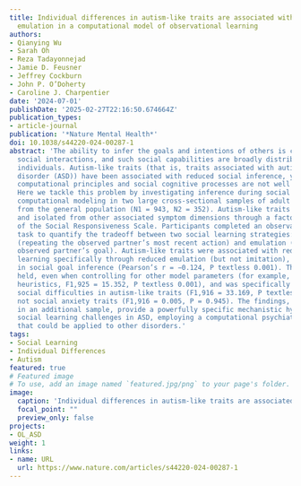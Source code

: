 ```yaml
---
title: Individual differences in autism-like traits are associated with reduced goal
  emulation in a computational model of observational learning
authors:
- Qianying Wu
- Sarah Oh
- Reza Tadayonnejad
- Jamie D. Feusner
- Jeffrey Cockburn
- John P. O’Doherty
- Caroline J. Charpentier
date: '2024-07-01'
publishDate: '2025-02-27T22:16:50.674664Z'
publication_types:
- article-journal
publication: '*Nature Mental Health*'
doi: 10.1038/s44220-024-00287-1
abstract: 'The ability to infer the goals and intentions of others is crucial for
  social interactions, and such social capabilities are broadly distributed across
  individuals. Autism-like traits (that is, traits associated with autism spectrum
  disorder (ASD)) have been associated with reduced social inference, yet the underlying
  computational principles and social cognitive processes are not well characterized.
  Here we tackle this problem by investigating inference during social learning through
  computational modeling in two large cross-sectional samples of adult participants
  from the general population (N1 = 943, N2 = 352). Autism-like traits were extracted
  and isolated from other associated symptom dimensions through a factor analysis
  of the Social Responsiveness Scale. Participants completed an observational learning
  task to quantify the tradeoff between two social learning strategies: imitation
  (repeating the observed partner’s most recent action) and emulation (inferring the
  observed partner’s goal). Autism-like traits were associated with reduced observational
  learning specifically through reduced emulation (but not imitation), revealing difficulties
  in social goal inference (Pearson’s r = −0.124, P textless 0.001). This association
  held, even when controlling for other model parameters (for example, decision noise,
  heuristics, F1,925 = 15.352, P textless 0.001), and was specifically related to
  social difficulties in autism-like traits (F1,916 = 33.169, P textless 0.001) but
  not social anxiety traits (F1,916 = 0.005, P = 0.945). The findings, replicated
  in an additional sample, provide a powerfully specific mechanistic hypothesis for
  social learning challenges in ASD, employing a computational psychiatry approach
  that could be applied to other disorders.'
tags:
- Social Learning
- Individual Differences
- Autism
featured: true
# Featured image
# To use, add an image named `featured.jpg/png` to your page's folder. 
image:
  caption: 'Individual differences in autism-like traits are associated with reduced goal emulation in a computational model of observational learning'
  focal_point: ""
  preview_only: false
projects:
- OL_ASD
weight: 1
links:
- name: URL
  url: https://www.nature.com/articles/s44220-024-00287-1
---
```

